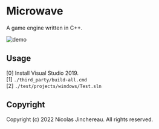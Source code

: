 # Microwave

A game engine written in C++.

![demo](demo.gif)

## Usage
[0] Install Visual Studio 2019.<br>
[1] `./third_party/build-all.cmd`<br>
[2] `./test/projects/windows/Test.sln`<br>

## Copyright
Copyright (c) 2022 Nicolas Jinchereau. All rights reserved.
